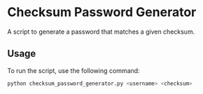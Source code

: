 # Checksum Password Generator

A script to generate a password that matches a given checksum.

## Usage

To run the script, use the following command:

```sh
python checksum_password_generator.py <username> <checksum>

